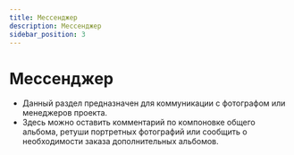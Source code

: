 ```yaml
---
title: Мессенджер
description: Мессенджер
sidebar_position: 3
---
```


# Мессенджер

* Данный раздел предназначен для коммуникации с фотографом или менеджеров проекта. 
* Здесь можно оставить комментарий по компоновке общего альбома, ретуши портретных фотографий или сообщить о необходимости заказа дополнительных альбомов.
